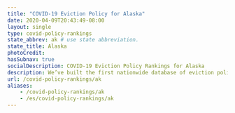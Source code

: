 ```yaml
---
title: "COVID-19 Eviction Policy for Alaska"
date: 2020-04-09T20:43:49-08:00
layout: single
type: covid-policy-rankings
state_abbrev: ak # use state abbreviation.
state_title: Alaska
photoCredit:
hasSubnav: true
socialDescription: COVID-19 Eviction Policy Rankings for Alaska
description: We’ve built the first nationwide database of eviction policy in response to COVID-19.
url: /covid-policy-rankings/ak
aliases:
    - /covid-policy-rankings/ak
    - /es/covid-policy-rankings/ak
---
```

